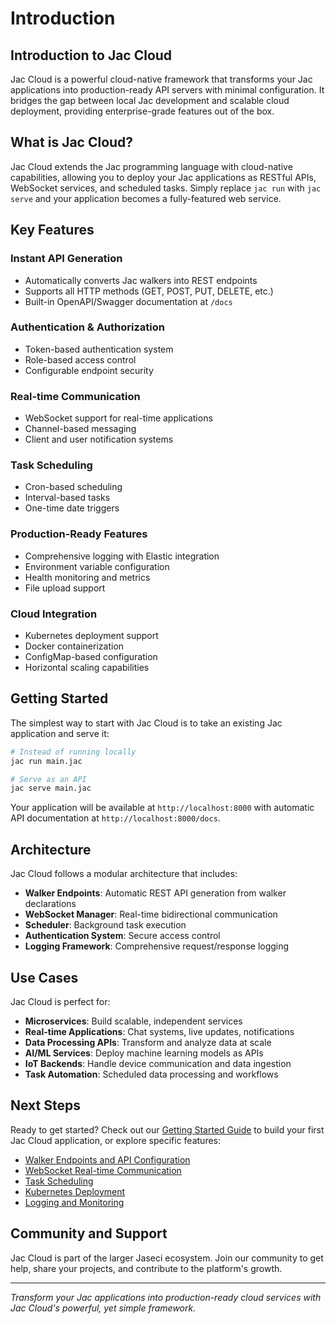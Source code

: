 # Introduction

## Introduction to Jac Cloud

Jac Cloud is a powerful cloud-native framework that transforms your Jac applications into production-ready API servers with minimal configuration. It bridges the gap between local Jac development and scalable cloud deployment, providing enterprise-grade features out of the box.

## What is Jac Cloud?

Jac Cloud extends the Jac programming language with cloud-native capabilities, allowing you to deploy your Jac applications as RESTful APIs, WebSocket services, and scheduled tasks. Simply replace `jac run` with `jac serve` and your application becomes a fully-featured web service.

## Key Features

### **Instant API Generation**
- Automatically converts Jac walkers into REST endpoints
- Supports all HTTP methods (GET, POST, PUT, DELETE, etc.)
- Built-in OpenAPI/Swagger documentation at `/docs`

### **Authentication & Authorization**
- Token-based authentication system
- Role-based access control
- Configurable endpoint security

### **Real-time Communication**
- WebSocket support for real-time applications
- Channel-based messaging
- Client and user notification systems

### **Task Scheduling**
- Cron-based scheduling
- Interval-based tasks
- One-time date triggers

### **Production-Ready Features**
- Comprehensive logging with Elastic integration
- Environment variable configuration
- Health monitoring and metrics
- File upload support

### **Cloud Integration**
- Kubernetes deployment support
- Docker containerization
- ConfigMap-based configuration
- Horizontal scaling capabilities

## Getting Started

The simplest way to start with Jac Cloud is to take an existing Jac application and serve it:

```bash
# Instead of running locally
jac run main.jac

# Serve as an API
jac serve main.jac
```

Your application will be available at `http://localhost:8000` with automatic API documentation at `http://localhost:8000/docs`.

## Architecture

Jac Cloud follows a modular architecture that includes:

- **Walker Endpoints**: Automatic REST API generation from walker declarations
- **WebSocket Manager**: Real-time bidirectional communication
- **Scheduler**: Background task execution
- **Authentication System**: Secure access control
- **Logging Framework**: Comprehensive request/response logging

## Use Cases

Jac Cloud is perfect for:

- **Microservices**: Build scalable, independent services
- **Real-time Applications**: Chat systems, live updates, notifications
- **Data Processing APIs**: Transform and analyze data at scale
- **AI/ML Services**: Deploy machine learning models as APIs
- **IoT Backends**: Handle device communication and data ingestion
- **Task Automation**: Scheduled data processing and workflows

## Next Steps

Ready to get started? Check out our [Getting Started Guide](quickstart.md) to build your first Jac Cloud application, or explore specific features:

- [Walker Endpoints and API Configuration](quickstart.md#walker-endpoints)
- [WebSocket Real-time Communication](websocket.md)
- [Task Scheduling](scheduler.md)
- [Kubernetes Deployment](deployment.md)
- [Logging and Monitoring](logging.md)

## Community and Support

Jac Cloud is part of the larger Jaseci ecosystem. Join our community to get help, share your projects, and contribute to the platform's growth.

---

*Transform your Jac applications into production-ready cloud services with Jac Cloud's powerful, yet simple framework.*